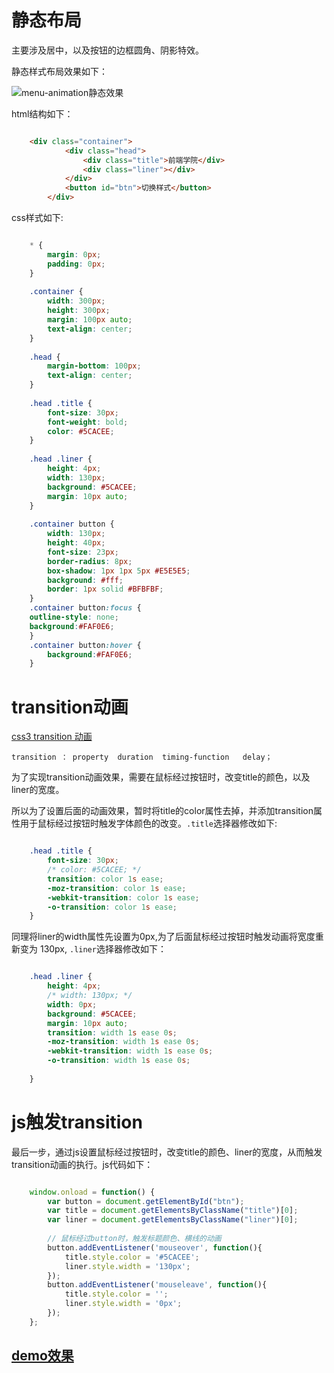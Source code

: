 # 静态布局 #

主要涉及居中，以及按钮的边框圆角、阴影特效。

静态样式布局效果如下：

![menu-animation静态效果](http://ou3oh86t1.bkt.clouddn.com/IFE-2018-CSS/menu-button-static.png)

html结构如下：

``` html

	<div class="container">
	        <div class="head">
	            <div class="title">前端学院</div>
	            <div class="liner"></div>
	        </div>
	        <button id="btn">切换样式</button>
	    </div>
```

css样式如下:

``` css

	* {
	    margin: 0px;
	    padding: 0px;
	}
	
	.container {
	    width: 300px;
	    height: 300px;
	    margin: 100px auto;
	    text-align: center;
	}
	
	.head {
	    margin-bottom: 100px;
	    text-align: center;
	}
	
	.head .title {
	    font-size: 30px;
	    font-weight: bold;
	    color: #5CACEE;
	}
	
	.head .liner {
	    height: 4px;
	    width: 130px;
	    background: #5CACEE;
	    margin: 10px auto;
	}
	
	.container button {
	    width: 130px;
	    height: 40px;
	    font-size: 23px;
	    border-radius: 8px;
	    box-shadow: 1px 1px 5px #E5E5E5;
	    background: #fff;
	    border: 1px solid #BFBFBF;
	}
	.container button:focus {
    outline-style: none;
    background:#FAF0E6;
	}
	.container button:hover {
	    background:#FAF0E6;
	}
```
# transition动画 #
[css3 transition 动画](http://www.w3school.com.cn/css3/css3_transition.asp)

`transition ： property  duration  timing-function   delay；`

为了实现transition动画效果，需要在鼠标经过按钮时，改变title的颜色，以及liner的宽度。

所以为了设置后面的动画效果，暂时将title的color属性去掉，并添加transition属性用于鼠标经过按钮时触发字体颜色的改变。`.title`选择器修改如下:

``` css

	.head .title {
	    font-size: 30px;
	    /* color: #5CACEE; */
	    transition: color 1s ease;
	    -moz-transition: color 1s ease;
	    -webkit-transition: color 1s ease;
	    -o-transition: color 1s ease;
	}
```
同理将liner的width属性先设置为0px,为了后面鼠标经过按钮时触发动画将宽度重新变为 130px, `.liner`选择器修改如下：

``` css

	.head .liner {
	    height: 4px;
	    /* width: 130px; */
	    width: 0px;
	    background: #5CACEE;
	    margin: 10px auto;
	    transition: width 1s ease 0s;
	    -moz-transition: width 1s ease 0s;
	    -webkit-transition: width 1s ease 0s;
	    -o-transition: width 1s ease 0s;
	
	}
```

# js触发transition #
最后一步，通过js设置鼠标经过按钮时，改变title的颜色、liner的宽度，从而触发transition动画的执行。js代码如下：

``` js

	window.onload = function() {
	    var button = document.getElementById("btn");
	    var title = document.getElementsByClassName("title")[0];
	    var liner = document.getElementsByClassName("liner")[0];
	
	    // 鼠标经过button时，触发标题颜色、横线的动画
	    button.addEventListener('mouseover', function(){
	        title.style.color = '#5CACEE';
	        liner.style.width = '130px';
	    });
	    button.addEventListener('mouseleave', function(){
	        title.style.color = '';
	        liner.style.width = '0px';
	    });
	};
```

## [demo效果](http://shirley5li.me/IFE-2018-CSS/menu_animation/index.html) ##